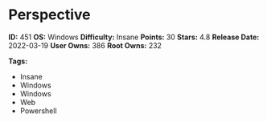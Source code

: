 # Perspective

**ID:** 451
**OS:** Windows
**Difficulty:** Insane
**Points:** 30
**Stars:** 4.8
**Release Date:** 2022-03-19
**User Owns:** 386
**Root Owns:** 232

**Tags:**
- Insane
- Windows
- Windows
- Web
- Powershell

